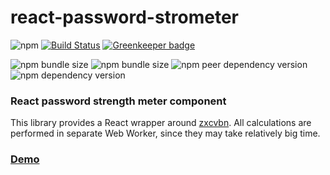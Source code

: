 # react-password-strometer

![npm](https://img.shields.io/npm/v/react-password-strometer?color=limegreen) 
[![Build Status](https://travis-ci.org/Mindtraveller/react-password-strometer.svg?branch=master)](https://travis-ci.org/Mindtraveller/react-password-strometer)
[![Greenkeeper badge](https://badges.greenkeeper.io/Mindtraveller/react-password-strometer.svg)](https://greenkeeper.io/)

![npm bundle size](https://img.shields.io/bundlephobia/min/react-password-strometer)
![npm bundle size](https://img.shields.io/bundlephobia/minzip/react-password-strometer)
![npm peer dependency version](https://img.shields.io/npm/dependency-version/react-password-strometer/peer/react)
![npm dependency version](https://img.shields.io/npm/dependency-version/react-password-strometer/zxcvbn)

### React password strength meter component

This library provides a React wrapper around [zxcvbn][https://github.com/dropbox/zxcvbn].
All calculations are performed in separate Web Worker, since they may take relatively big time. 

### [Demo][https://codesandbox.io/s/quizzical-maxwell-9kvc2?fontsize=14]

[https://codesandbox.io/s/quizzical-maxwell-9kvc2?fontsize=14]: https://codesandbox.io/s/quizzical-maxwell-9kvc2?fontsize=14

[https://github.com/dropbox/zxcvbn]: https://github.com/dropbox/zxcvbn